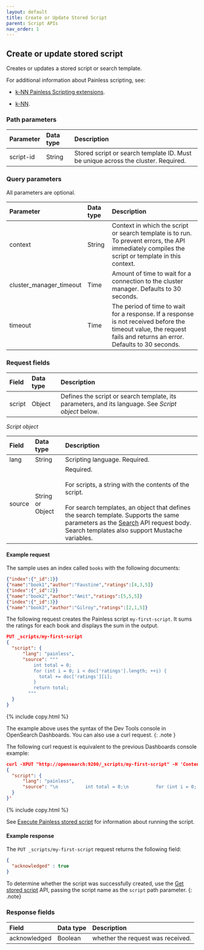 ```yaml
---
layout: default
title: Create or Update Stored Script
parent: Script APIs
nav_order: 1
---
```


## Create or update stored script

Creates or updates a stored script or search template.

For additional information about Painless scripting, see:

* [k-NN Painless Scripting extensions]({{site.url}}{{site.baseurl}}/search-plugins/knn/painless-functions/).

* [k-NN]({{site.url}}{{site.baseurl}}/search-plugins/knn/index/).


### Path parameters

| Parameter | Data type | Description | 
:--- | :--- | :---
| script-id | String | Stored script or search template ID. Must be unique across the cluster. Required. |

### Query parameters

All parameters are optional.

| Parameter | Data type | Description | 
:--- | :--- | :---
| context | String | Context in which the script or search template is to run. To prevent errors, the API immediately compiles the script or template in this context. |
| cluster_manager_timeout | Time | Amount of time to wait for a connection to the cluster manager. Defaults to 30 seconds. |
| timeout | Time | The period of time to wait for a response. If a response is not received before the timeout value, the request fails and returns an error. Defaults to 30 seconds.|

### Request fields

| Field | Data type | Description | 
:--- | :--- | :---
| script | Object | Defines the script or search template, its parameters, and its language. See *Script object* below. |

*Script object*

| Field | Data type | Description | 
:--- | :--- | :---
| lang | String | Scripting language. Required. |
| source | String or Object | Required. <br /> <br /> For scripts, a string with the contents of the script. <br /> <br /> For search templates, an object that defines the search template. Supports the same parameters as the [Search]({{site.url}}{{site.baseurl}}/api-reference/search) API request body. Search templates also support Mustache variables. |

#### Example request

The sample uses an index called `books` with the following documents:

````json
{"index":{"_id":1}}
{"name":"book1","author":"Faustine","ratings":[4,3,5]}
{"index":{"_id":2}}
{"name":"book2","author":"Amit","ratings":[5,5,5]}
{"index":{"_id":3}}
{"name":"book3","author":"Gilroy","ratings":[2,1,5]}
````

The following request creates the Painless script `my-first-script`. It sums the ratings for each book and displays the sum in the output.

````json
PUT _scripts/my-first-script
{
  "script": {
      "lang": "painless",
      "source": """
          int total = 0;
          for (int i = 0; i < doc['ratings'].length; ++i) {
            total += doc['ratings'][i];
          }
          return total;
        """
  }
}
````
{% include copy.html %}

The example above uses the syntax of the Dev Tools console in OpenSearch Dashboards. You can also use a curl request.
{: .note }

The following curl request is equivalent to the previous Dashboards console example:

````json
curl -XPUT "http://opensearch:9200/_scripts/my-first-script" -H 'Content-Type: application/json' -d'
{
  "script": {
      "lang": "painless",
      "source": "\n          int total = 0;\n          for (int i = 0; i < doc['\''ratings'\''].length; ++i) {\n            total += doc['\''ratings'\''][i];\n          }\n          return total;\n        "
  }
}'
````
{% include copy.html %}

See [Execute Painless stored script]({{site.url}}{{site.baseurl}}/api-reference/script-apis/exec-stored-script/) for information about running the script.

#### Example response

The `PUT _scripts/my-first-script` request returns the following field:

````json
{
  "acknowledged" : true
}
````

To determine whether the script was successfully created, use the [Get stored script]({{site.url}}{{site.baseurl}}/api-reference/script-apis/get-stored-script/) API, passing the script name as the `script` path parameter.
{: .note}

### Response fields

| Field | Data type | Description | 
:--- | :--- | :---
| acknowledged | Boolean | whether the request was received. |